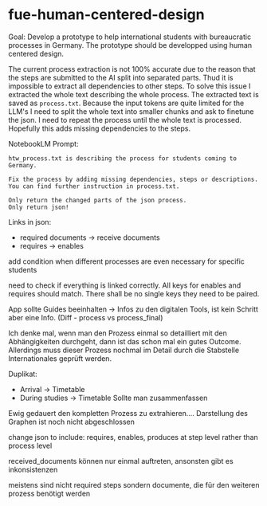 # fue-human-centered-design
Goal: Develop a prototype to help international students with bureaucratic processes in Germany. The prototype should be developped using human centered design.


The current process extraction is not 100% accurate due to the reason that the steps are submitted to the AI split into separated parts. Thud it is impossible to extract all dependencies to other steps. To solve this issue I extracted the whole text describing the whole process.
The extracted text is saved as `process.txt`.
Because the input tokens are quite limited for the LLM's I need to split the whole text into smaller chunks and ask to finetune the json. I need to repeat the process until the whole text is processed.
Hopefully this adds missing dependencies to the steps.


NotebookLM
Prompt:
```text
htw_process.txt is describing the process for students coming to Germany.

Fix the process by adding missing dependencies, steps or descriptions.
You can find further instruction in process.txt.

Only return the changed parts of the json process.
Only return json!
```

Links in json:
- required documents -> receive documents
- requires -> enables


add condition when different processes are even necessary for specific students


need to check if everything is linked correctly.
All keys for enables and requires should match. There shall be no single keys they need to be paired.

App sollte Guides beeinhalten -> Infos zu den digitalen Tools, ist kein Schritt aber eine Info. (Diff - process vs process_final)


Ich denke mal, wenn man den Prozess einmal so detailliert mit den Abhängigkeiten durchgeht, dann ist das schon mal ein gutes Outcome. Allerdings muss dieser Prozess nochmal im Detail durch die Stabstelle Internationales geprüft werden.

Duplikat:
- Arrival -> Timetable
- During studies -> Timetable
Sollte man zusammenfassen

Ewig gedauert den kompletten Prozess zu extrahieren....
Darstellung des Graphen ist noch nicht abgeschlossen

change json to include: requires, enables, produces at step level rather than process level


received_documents können nur einmal auftreten, ansonsten gibt es inkonsistenzen


meistens sind nicht required steps sondern documente, die für den weiteren prozess benötigt werden
